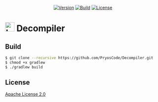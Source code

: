 <p align="center">
    <a href="https://github.com/PryosCode/Decompiler/tags"><img alt="Version" src="https://img.shields.io/github/v/release/PryosCode/Decompiler?label=Version"></a>
    <a href="https://github.com/PryosCode/Decompiler/actions/workflows/build.yml"><img alt="Build" src="https://github.com/PryosCode/Decompiler/actions/workflows/build.yml/badge.svg"></a>
    <a href="https://github.com/PryosCode/Decompiler/blob/master/LICENSE"><img alt="License" src="https://img.shields.io/github/license/PryosCode/Decompiler?label=License"></a>
</p>


# <a href="https://github.com/PryosCode/Decompiler/blob/master/src/main/resources/logo.png"><img src="https://github.com/PryosCode/Decompiler/raw/master/src/main/resources/logo.png" alt="Logo" width="30" height="auto"></a> Decompiler

## Build

```bash
$ git clone --recursive https://github.com/PryosCode/Decompiler.git
$ chmod +x gradlew
$ ./gradlew build
```

## License

[Apache License 2.0](https://github.com/PryosCode/Decompiler/blob/master/LICENSE)
